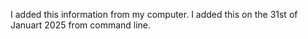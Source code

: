 I added this information from my computer.
I added this on the 31st of Januart 2025 from command line.
